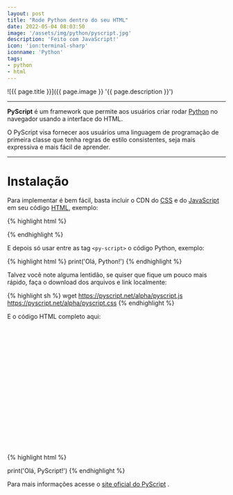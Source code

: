 ```yaml
---
layout: post
title: "Rode Python dentro do seu HTML"
date: 2022-05-04 08:03:50
image: '/assets/img/python/pyscript.jpg'
description: 'Feito com JavaScript!'
icon: 'ion:terminal-sharp'
iconname: 'Python'
tags:
- python
- html
---
```


![{{ page.title }}]({{ page.image }} '{{ page.description }}')

---

**PyScript** é um framework que permite aos usuários criar rodar [Python](https://terminalroot.com.br/tags#python) no navegador usando a interface do HTML. 

O PyScript visa fornecer aos usuários uma linguagem de programação de primeira classe que tenha regras de estilo consistentes, seja mais expressiva e mais fácil de aprender.

---

# Instalação
Para implementar é bem fácil, basta incluir o CDN do [CSS](https://terminalroot.com.br/tags#css) e do [JavaScript](https://terminalroot.com.br/tags#javascript) em seu código [HTML](https://terminalroot.com.br/tags#html), exemplo:

{% highlight html %}
<link rel="stylesheet" href="https://pyscript.net/alpha/pyscript.css" />
<script defer src="https://pyscript.net/alpha/pyscript.js"></script>
{% endhighlight %}

E depois só usar entre as tag `<py-script>` o código Python, exemplo:

{% highlight html %}
<py-script> print('Olá, Python!') </py-script>
{% endhighlight %}

Talvez você note alguma lentidão, se quiser que fique um pouco mais rápido, faça o download dos arquivos e link localmente:

{% highlight sh %}
wget https://pyscript.net/alpha/pyscript.js https://pyscript.net/alpha/pyscript.css
{% endhighlight %}

E o código HTML completo aqui:


<!-- SQUARE - GAMES ROOT -->
<script async src="//pagead2.googlesyndication.com/pagead/js/adsbygoogle.js"></script>
<ins class="adsbygoogle"
style="display:inline-block;width:336px;height:280px"
data-ad-client="ca-pub-2838251107855362"
data-ad-slot="5351066970"></ins>
<script>
(adsbygoogle = window.adsbygoogle || []).push({});
</script>

{% highlight html %}
<!DOCTYPE html>
<html lang="en">
  <head>
    <title>PyScript</title>
    <meta charset="UTF-8">
    <meta name="viewport" content="width=device-width, initial-scale=1">
    <link rel="stylesheet" href="./pyscript.css" />
  </head>
  <body>
    <py-script> print('Olá, PyScript!') </py-script>
    <script defer src="./pyscript.js"></script>
  </body>
</html>
{% endhighlight %}

Para mais informações acesse o [site oficial do PyScript](https://pyscript.net/) .

